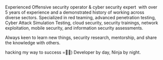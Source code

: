 Experienced Offensive security operator  & cyber security expert  with over 5 years of experience and a demonstrated history of working across diverse sectors. Specialized in red teaming, advanced penetration testing, Cyber Attack Simulation Testing, cloud security, security trainings, network exploitation, mobile security, and information security assessments.
 
 Always keen to learn new things, security research, mentorship, and share the knowledge with others. 
 
 hacking my way to success =🥷🥷)
 Developer by day, Ninja by night.